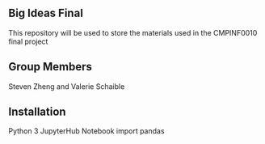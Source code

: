 ## Big Ideas Final
This repository will be used to store the materials used in the CMPINF0010 final project

## Group Members
Steven Zheng and Valerie Schaible

## Installation 
Python 3
JupyterHub Notebook
import pandas



